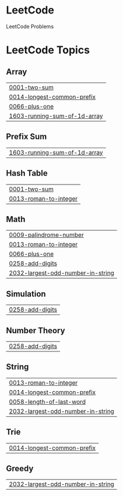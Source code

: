 # LeetCode
LeetCode Problems

<!---LeetCode Topics Start-->
# LeetCode Topics
## Array
|  |
| ------- |
| [0001-two-sum](https://github.com/saniyashaikh0304/LeetCode/tree/master/0001-two-sum) |
| [0014-longest-common-prefix](https://github.com/saniyashaikh0304/LeetCode/tree/master/0014-longest-common-prefix) |
| [0066-plus-one](https://github.com/saniyashaikh0304/LeetCode/tree/master/0066-plus-one) |
| [1603-running-sum-of-1d-array](https://github.com/saniyashaikh0304/LeetCode/tree/master/1603-running-sum-of-1d-array) |
## Prefix Sum
|  |
| ------- |
| [1603-running-sum-of-1d-array](https://github.com/saniyashaikh0304/LeetCode/tree/master/1603-running-sum-of-1d-array) |
## Hash Table
|  |
| ------- |
| [0001-two-sum](https://github.com/saniyashaikh0304/LeetCode/tree/master/0001-two-sum) |
| [0013-roman-to-integer](https://github.com/saniyashaikh0304/LeetCode/tree/master/0013-roman-to-integer) |
## Math
|  |
| ------- |
| [0009-palindrome-number](https://github.com/saniyashaikh0304/LeetCode/tree/master/0009-palindrome-number) |
| [0013-roman-to-integer](https://github.com/saniyashaikh0304/LeetCode/tree/master/0013-roman-to-integer) |
| [0066-plus-one](https://github.com/saniyashaikh0304/LeetCode/tree/master/0066-plus-one) |
| [0258-add-digits](https://github.com/saniyashaikh0304/LeetCode/tree/master/0258-add-digits) |
| [2032-largest-odd-number-in-string](https://github.com/saniyashaikh0304/LeetCode/tree/master/2032-largest-odd-number-in-string) |
## Simulation
|  |
| ------- |
| [0258-add-digits](https://github.com/saniyashaikh0304/LeetCode/tree/master/0258-add-digits) |
## Number Theory
|  |
| ------- |
| [0258-add-digits](https://github.com/saniyashaikh0304/LeetCode/tree/master/0258-add-digits) |
## String
|  |
| ------- |
| [0013-roman-to-integer](https://github.com/saniyashaikh0304/LeetCode/tree/master/0013-roman-to-integer) |
| [0014-longest-common-prefix](https://github.com/saniyashaikh0304/LeetCode/tree/master/0014-longest-common-prefix) |
| [0058-length-of-last-word](https://github.com/saniyashaikh0304/LeetCode/tree/master/0058-length-of-last-word) |
| [2032-largest-odd-number-in-string](https://github.com/saniyashaikh0304/LeetCode/tree/master/2032-largest-odd-number-in-string) |
## Trie
|  |
| ------- |
| [0014-longest-common-prefix](https://github.com/saniyashaikh0304/LeetCode/tree/master/0014-longest-common-prefix) |
## Greedy
|  |
| ------- |
| [2032-largest-odd-number-in-string](https://github.com/saniyashaikh0304/LeetCode/tree/master/2032-largest-odd-number-in-string) |
<!---LeetCode Topics End-->